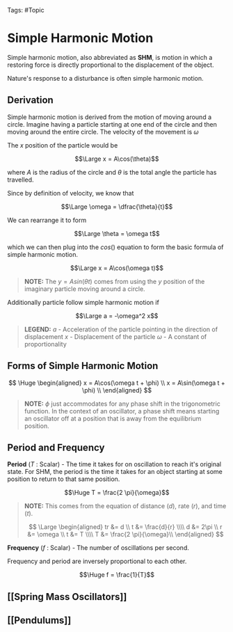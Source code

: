Tags: #Topic

# Simple Harmonic Motion

Simple harmonic motion, also abbreviated as **SHM**, is motion in which a restoring force is directly proportional to the displacement of the object.

Nature's response to a disturbance is often simple harmonic motion.

## Derivation

Simple harmonic motion is derived from the motion of moving around a circle. Imagine having a particle starting at one end of the circle and then moving around the entire circle. The velocity of the movement is $\omega$

The $x$ position of the particle would be

$$\Large x = A\cos(\theta)$$

where $A$ is the radius of the circle and $\theta$ is the total angle the particle has travelled.

Since by definition of velocity, we know that 

$$\Large \omega = \dfrac{\theta}{t}$$

We can rearrange it to form

$$\Large \theta = \omega t$$

which we can then plug into the $cos()$ equation to form the basic formula of simple harmonic motion.

$$\Large x = A\cos(\omega t)$$

> **NOTE:**
> The $y = Asin(\theta t)$ comes from using  the $y$ position of the imaginary particle moving around a circle.

Additionally particle follow simple harmonic motion if

$$\Large a = -\omega^2 x$$
> **LEGEND:**
> $a$ - Acceleration of the particle pointing in the direction of displacement
> $x$ - Displacement of the particle
> $\omega$ - A constant of proportionality

## Forms of Simple Harmonic Motion

$$
\Huge
\begin{aligned}
x = A\cos(\omega t + \phi) \\
x = A\sin(\omega t + \phi) \\
\end{aligned}
$$

> **NOTE:**
> $\phi$ just accommodates for any phase shift in the trigonometric function. In the context of an oscillator, a phase shift means starting an oscillator off at a position that is away from the equilibrium position.

## Period and Frequency

**Period** ($T$ : Scalar) - The time it takes for on oscillation to reach it's original state. For SHM, the period is the time it takes for an object starting at some position to return to that same position.

$$\Huge T = \frac{2 \pi}{\omega}$$

> **NOTE:**
> This comes from the equation of distance ($d$), rate ($r$), and time ($t$).
> 
> $$
\Large
\begin{aligned}
tr &= d \\
t &= \frac{d}{r} \\\\
d &= 2\pi \\
r &= \omega \\
t &= T \\\\
T &= \frac{2 \pi}{\omega}\\
\end{aligned}
> $$

**Frequency** ($f$ : Scalar) - The number of oscillations per second.

Frequency and period are inversely proportional to each other.

$$\Huge f = \frac{1}{T}$$

## [[Spring Mass Oscillators]]
## [[Pendulums]]